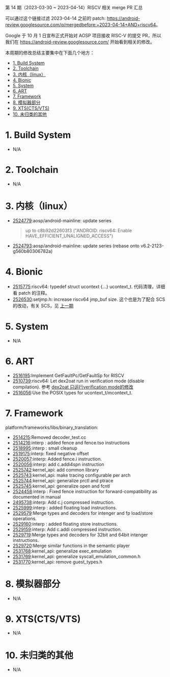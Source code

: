 第 14 期（2023-03-30 ~ 2023-04-14）RISCV 相关 merge PR 汇总

可以通过这个链接过滤 2023-04-14 之前的 patch: <https://android-review.googlesource.com/q/mergedbefore:+2023-04-14+AND+riscv64>。

Google 于 10 月 1 日宣布正式开始对 AOSP 项目接收 RISC-V 的提交 PR，所以我们在 <https://android-review.googlesource.com/> 开始看到相关的修改。

本周期的修改总结主要集中在下面几个地方：

<!-- TOC -->

- [1. Build System](#1-build-system)
- [2. Toolchain](#2-toolchain)
- [3. 内核（linux）](#3-内核linux)
- [4. Bionic](#4-bionic)
- [5. System](#5-system)
- [6. ART](#6-art)
- [7. Framework](#7-framework)
- [8. 模拟器部分](#8-模拟器部分)
- [9. XTS(CTS/VTS)](#9-xtsctsvts)
- [10. 未归类的其他](#10-未归类的其他)

<!-- /TOC -->

# 1. Build System

- N/A

# 2. Toolchain

- N/A

# 3. 内核（linux）

- [2524779][2524779]:aosp/android-mainline: update series
  > up to c8b92d22603f3 ("ANDROID: riscv64: Enable HAVE_EFFICIENT_UNALIGNED_ACCESS")
- [2524793][2524793]:aosp/android-mainline: update series (rebase onto v6.2-2123-g560b80306782a)

# 4. Bionic

- [2515775][2515775]:riscv64: typedef struct ucontext {...} ucontext_t. 代码清理，详细看 patch 的注释。
- [2526530][2526530]:setjmp.h: increase riscv64 jmp_buf size. 这个也是为了配合 SCS 的改动，有关 SCS，见 [上一期](./2023-03-31.md)

# 5. System

- N/A

# 6. ART

- [2516195][2516195]:Implement GetFaultPc/GetFaultSp for RISCV
- [2510739][2510739]:riscv64: Let dex2oat run in verification mode (disable compilation).
  参考 [dex2oat 只运行verification mode的修改](https://zhuanlan.zhihu.com/p/627302574)
- [2516056][2516056]:Use the POSIX types for ucontext_t/mcontext_t.

# 7. Framework

platform/frameworks/libs/binary_translation:
- [2514215][2514215]:Removed decoder_test.cc
- [2514216][2514216]:interp : added fence and fence.tso instructions
- [2518995][2518995]:interp : small cleanup
- [2519175][2519175]:interp: fixed negative offset
- [2520057][2520057]:interp: Added fence.i instruction.
- [2520056][2520056]:interp: add c.addi4spn instruction
- [2525742][2525742]:kernel_api: add common library
- [2525743][2525743]:kernel_api: make tracing configurable per arch
- [2525744][2525744]:kernel_api: generalize prctl and ptrace
- [2525745][2525745]:kernel_api: generalize open and fcntl
- [2524458][2524458]:interp : Fixed fence instruction for forward-compatibility as documented in manual
- [2495738][2495738]:interp: Add c.j compressed instruction.
- [2525999][2525999]:interp : added floating load instructions.
- [2529579][2529579]:Merge types and decoders for intenger and fp load/store operations.
- [2529160][2529160]:interp : added floating store instructions.
- [2529159][2529159]:interp: Add c.addi compressed instruction.
- [2529719][2529719]:Merge types and decoders for 32bit and 64bit intenger instructions.
- [2529720][2529720]:Merge similar functions in the semantic player
- [2531768][2531768]:kernel_api: generalize exec_emulation
- [2531769][2531769]:kernel_api: generalize syscall_emulation_common.h
- [2531770][2531770]:kernel_api: remove guest_types.h

# 8. 模拟器部分

- N/A

# 9. XTS(CTS/VTS)

- N/A

# 10. 未归类的其他

- N/A

[1]: https://unicornx.github.io/android-review/aosp-riscv-2023-02-03.html


[2514215]:https://android-review.googlesource.com/c/platform/frameworks/libs/binary_translation/+/2514215
[2516195]:https://android-review.googlesource.com/c/platform/art/+/2516195
[2510739]:https://android-review.googlesource.com/c/platform/art/+/2510739
[2516056]:https://android-review.googlesource.com/c/platform/art/+/2516056
[2514216]:https://android-review.googlesource.com/c/platform/frameworks/libs/binary_translation/+/2514216
[2518995]:https://android-review.googlesource.com/c/platform/frameworks/libs/binary_translation/+/2518995
[2515775]:https://android-review.googlesource.com/c/platform/bionic/+/2515775
[2519175]:https://android-review.googlesource.com/c/platform/frameworks/libs/binary_translation/+/2519175
[2524779]:https://android-review.googlesource.com/c/kernel/common-patches/+/2524779
[2524793]:https://android-review.googlesource.com/c/kernel/common-patches/+/2524793
[2520057]:https://android-review.googlesource.com/c/platform/frameworks/libs/binary_translation/+/2520057
[2520056]:https://android-review.googlesource.com/c/platform/frameworks/libs/binary_translation/+/2520056
[2525742]:https://android-review.googlesource.com/c/platform/frameworks/libs/binary_translation/+/2525742
[2525743]:https://android-review.googlesource.com/c/platform/frameworks/libs/binary_translation/+/2525743
[2525744]:https://android-review.googlesource.com/c/platform/frameworks/libs/binary_translation/+/2525744
[2525745]:https://android-review.googlesource.com/c/platform/frameworks/libs/binary_translation/+/2525745
[2524458]:https://android-review.googlesource.com/c/platform/frameworks/libs/binary_translation/+/2524458
[2526530]:https://android-review.googlesource.com/c/platform/bionic/+/2526530
[2495738]:https://android-review.googlesource.com/c/platform/frameworks/libs/binary_translation/+/2495738
[2525999]:https://android-review.googlesource.com/c/platform/frameworks/libs/binary_translation/+/2525999
[2529579]:https://android-review.googlesource.com/c/platform/frameworks/libs/binary_translation/+/2529579
[2529160]:https://android-review.googlesource.com/c/platform/frameworks/libs/binary_translation/+/2529160
[2529159]:https://android-review.googlesource.com/c/platform/frameworks/libs/binary_translation/+/2529159
[2529719]:https://android-review.googlesource.com/c/platform/frameworks/libs/binary_translation/+/2529719
[2529720]:https://android-review.googlesource.com/c/platform/frameworks/libs/binary_translation/+/2529720
[2531768]:https://android-review.googlesource.com/c/platform/frameworks/libs/binary_translation/+/2531768
[2531769]:https://android-review.googlesource.com/c/platform/frameworks/libs/binary_translation/+/2531769
[2531770]:https://android-review.googlesource.com/c/platform/frameworks/libs/binary_translation/+/2531770
